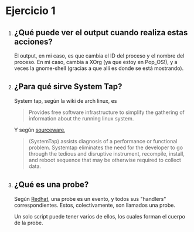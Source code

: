 # Ejercicio 1

1. ## ¿Qué puede ver el output cuando realiza estas acciones?

   El output, en mi caso, es que cambia el ID del proceso y el nombre del proceso. En mi caso, cambia a XOrg (ya que estoy en Pop_OS!), y a veces la gnome-shell (gracias a que allí es donde se está mostrando).

2. ## ¿Para qué sirve System Tap?

   System tap, según la wiki de arch linux, es

   > Provides free software infrastructure to simplify the gathering of information about the running linux system.

   Y según [sourceware](https://sourceware.org/systemtap/),

   > (SystemTap) assists diagnosis of a performance or functional problem. Systemtap eliminates the need for the developer to go through the tedious and disruptive instrument, recompile, install, and reboot sequence that may be otherwise required to collect data.

3. ## ¿Qué es una probe?

   Según [Redhat](https://access.redhat.com/documentation/en-us/red_hat_enterprise_linux/7/html/systemtap_beginners_guide/scripts#:~:text=Once%20a%20SystemTap%20session%20is,script%20can%20have%20multiple%20probes.), una probe es un evento, y todos sus "handlers" correspondientes. Estos, colectivamente, son llamados una probe.

   Un solo script puede tener varios de ellos, los cuales forman el cuerpo de la probe.
